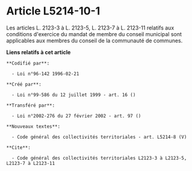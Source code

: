 # Article L5214-10-1

Les articles L. 2123-3 à L. 2123-5, L. 2123-7 à L. 2123-11 relatifs aux conditions d'exercice du mandat de membre du conseil
municipal sont applicables aux membres du conseil de la communauté de communes.

**Liens relatifs à cet article**

	**Codifié par**:

	  - Loi n°96-142 1996-02-21

	**Créé par**:

	  - Loi n°99-586 du 12 juillet 1999 - art. 16 ()

	**Transféré par**:

	  - Loi n°2002-276 du 27 février 2002 - art. 97 ()

	**Nouveaux textes**:

	  - Code général des collectivités territoriales - art. L5214-8 (V)

	**Cite**:

	  - Code général des collectivités territoriales L2123-3 à L2123-5, L2123-7 à L2123-11
